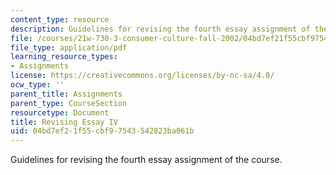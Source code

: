 ```yaml
---
content_type: resource
description: Guidelines for revising the fourth essay assignment of the course.
file: /courses/21w-730-3-consumer-culture-fall-2002/04bd7ef21f55cbf97543542823ba061b_revising_essay_4.pdf
file_type: application/pdf
learning_resource_types:
- Assignments
license: https://creativecommons.org/licenses/by-nc-sa/4.0/
ocw_type: ''
parent_title: Assignments
parent_type: CourseSection
resourcetype: Document
title: Revising Essay IV
uid: 04bd7ef2-1f55-cbf9-7543-542823ba061b
---
```

Guidelines for revising the fourth essay assignment of the course.